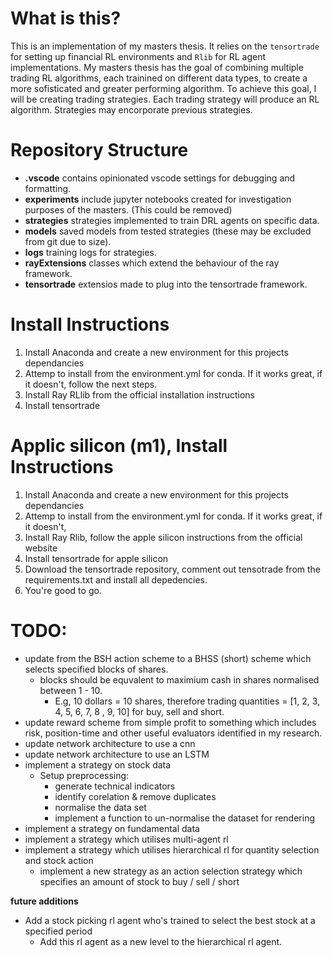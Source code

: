 # What is this?
This is an implementation of my masters thesis. It relies on the `tensortrade` for setting up financial RL environments and `Rlib` for RL agent implementations. My masters thesis has the goal of combining multiple trading RL algorithms, each trainined on different data types, to create a more sofisticated and greater performing algorithm. To achieve this goal, I will be creating trading strategies. Each trading strategy will produce an RL algorithm. Strategies may encorporate previous strategies. 

# Repository Structure
- **.vscode** contains opinionated vscode settings for debugging and formatting.
- **experiments** include jupyter notebooks created for investigation purposes of the masters. (This could be removed)
- **strategies** strategies implemented to train DRL agents on specific data.
- **models** saved models from tested strategies (these may be excluded from git due to size).
- **logs** training logs for strategies.
- **rayExtensions** classes which extend the behaviour of the ray framework. 
- **tensortrade** extensios made to plug into the tensortrade framework. 


# Install Instructions
1. Install Anaconda and create a new environment for this projects dependancies
2. Attemp to install from the environment.yml for conda. If it works great, if it doesn't, follow the next steps.
3. Install Ray RLlib from the official installation instructions
4. Install tensortrade

# Applic silicon (m1), Install Instructions
1. Install Anaconda and create a new environment for this projects dependancies
2. Attemp to install from the environment.yml for conda. If it works great, if it doesn't, 
3. Install Ray Rlib, follow the apple silicon instructions from the official website
4. Install tensortrade for apple silicon
5. Download the tensortrade repository, comment out tensotrade from the requirements.txt and install all depedencies.
6. You're good to go.


# TODO:
* update from the BSH action scheme to a BHSS (short) scheme which selects specified blocks of shares.
  * blocks should be equvalent to maximium cash in shares normalised between 1 - 10.
    * E.g, 10 dollars = 10 shares, therefore trading quantities = [1, 2, 3, 4, 5, 6, 7, 8 , 9, 10] for buy, sell and short.
* update reward scheme from simple profit to something which includes risk, position-time and other useful evaluators identified in my research.
* update network architecture to use a cnn
* update network architecture to use an LSTM
* implement a strategy on stock data
  * Setup preprocessing:
    * generate technical indicators
    * identify corelation & remove duplicates
    * normalise the data set
    * implement a function to un-normalise the dataset for rendering
* implement a strategy on fundamental data
* implement a strategy which utilises multi-agent rl
* implement a strategy which utilises hierarchical rl for quantity selection and stock action
  * implement a new strategy as an action selection strategy which specifies an amount of stock to buy / sell / short

**future additions**
* Add a stock picking rl agent who's trained to select the best stock at a specified period
  * Add this rl agent as a new level to the hierarchical rl agent. 